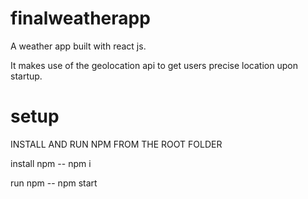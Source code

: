# finalweatherapp
A weather app built with react js.

It makes use of the geolocation api to get users precise location upon startup.


# setup
INSTALL AND RUN NPM FROM THE ROOT FOLDER

install npm -- npm i 

run npm -- npm start
